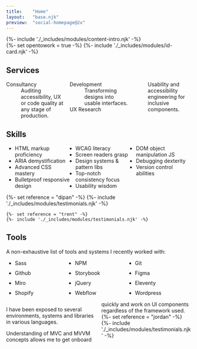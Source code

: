 ```yaml
---
title:    "Home"
layout:   "base.njk"
preview:  "social-homepage@2x"
---
```


<section class="l-section l-concealer">
  <div class="l-concealer__cover v-align">
    <div class="container">
      {%- include './_includes/modules/content-intro.njk' -%}
    </div>
  </div>
  <div class="l-concealer__spill l-banner theme theme:secondary">
    <div class="container">
      {%- set opentowork = true -%}
      {%- include './_includes/modules/id-card.njk' -%}
    </div>
    </div>
</section>

<section class="l-section">
  <div class="container">
    <h2 class="overline">Services</h2>
    <dl style="column-count: 3;">
      <dt>Consultancy</dt>
      <dd>Auditing accessibility, UX or code quality at any stage of production.</dd>
      <dt>Development</dt>
      <dd>Transforming designs into usable interfaces.</dd>
      <dt>UX Research</dt>
      <dd>Usability and accessibility engineering for inclusive components.</dd>
    </dl>
  </div>
</section>

<section class="l-section">
  <div class="container">
    <h2 class="overline">Skills</h2>
    <ul style="column-count: 3;">
      <li>HTML markup proficiency</li>
      <li>ARIA demystification</li>
      <li>Advanced CSS mastery</li>
      <li>Bulletproof responsive design</li>
      <li>WCAG literacy</li>
      <li>Screen readers grasp</li>
      <li>Design systems & pattern libs</li>
      <li>Top-notch consistency focus</li>
      <li>Usability wisdom</li>
      <li>DOM object manipulation JS</li>
      <li>Debugging dexterity</li>
      <li>Version control abilities</li>
    </ul>
  </div>
</section>

<div class="l-concealer">
  <section class="l-concealer__spill l-banner theme theme:primary">
    {%- set reference = "dipan" -%}
    {%- include './_includes/modules/testimonials.njk' -%}

    {%- set reference = "trent" -%}
    {%- include './_includes/modules/testimonials.njk' -%}
  </section>

  <section class="l-section l-concealer__cover">
    <div class="container">
      <h2 class="overline">Tools</h2>
      <p>A non-exhaustive list of tools and systems I recently worked with:</p>
      <ul style="display: grid; grid-template-columns: repeat(auto-fill, minmax(120px, 1fr)); gap: 10px; grid-auto-flow: dense;">
        <li>Sass</li>
        <li>NPM</li>
        <li>Git</li>
        <li>Github</li>
        <li>Storybook</li>
        <li>Figma</li>
        <li>Miro</li>
        <li>jQuery</li>
        <li>Eleventy</li>
        <li>Shopify</li>
        <li>Webflow</li>
        <li>Wordpress</li>
      </ul>
      <div style="column-count: 2">
        <div>
          <p>I have been exposed to several environments, systems and libraries in various languages.</p>
          <p>Understanding of MVC and MVVM concepts allows me to get onboard quickly and work on UI components regardless of the framework used.</p>
        </div>
        {%- set reference = "jordan" -%}
        {%- include './_includes/modules/testimonials.njk' -%}
      </p>
    </div>
  </section>
</div>
